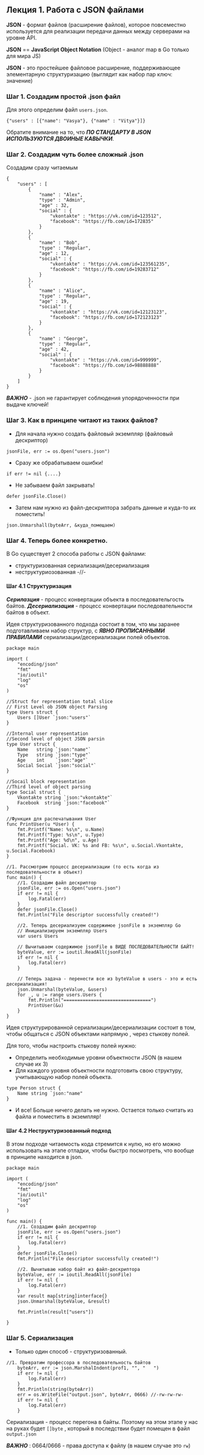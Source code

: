 ## Лекция 1. Работа с JSON файлами

**JSON** - формат файлов (расширение файлов), которое повсеместно используется для реализации передачи данных
между серверами на уровне API.

**JSON** == **JavaScript Object Notation** (Object - аналог map в Go только для мира JS)

**JSON** - это простейшее файловое расширение, поддерживающее элементарную структуризацию (выглядит как набор пар ключ: значение)

### Шаг 1. Создадим простой .json файл
Для этого определим файл ```users.json```.
```
{"users" : [{"name": "Vasya"}, {"name" : "Vitya"}]}
```
Обратите внимание на то, что ***ПО СТАНДАРТУ В JSON ИСПОЛЬЗУЮТСЯ ДВОИНЫЕ КАВЫЧКИ***.

### Шаг 2. Создадим чуть более сложный .json
Создадим сразу читаемым
```
{
    "users" : [
        {
            "name" : "Alex",
            "type" : "Admin",
            "age" : 32,
            "social" : {
                "vkontakte" : "https://vk.com/id=123512",
                "facebook": "https://fb.com/id=172835"
            }
        },
        {
            "name" : "Bob",
            "type" : "Regular",
            "age" : 12,
            "social" : {
                "vkontakte" : "https://vk.com/id=123561235",
                "facebook": "https://fb.com/id=19283712"
            }
        },
        {
            "name" : "Alice",
            "type" : "Regular",
            "age" : 19,
            "social" : {
                "vkontakte" : "https://vk.com/id=12123123",
                "facebook": "https://fb.com/id=172123123"
            }
        },
        {
            "name" : "George",
            "type" : "Regular",
            "age" : 42,
            "social" : {
                "vkontakte" : "https://vk.com/id=999999",
                "facebook": "https://fb.com/id=98888888"
            }
        }
    ]
}
```

***ВАЖНО*** - .json не гарантирует соблюдения упорядоченности при выдаче ключей!


### Шаг 3. Как в принципе читают из таких файлов?
* Для начала нужно создать файловый экземпляр (файловый дескриптор)
```
jsonFile, err := os.Open("users.json")
```
* Сразу же обрабатываем ошибки!
```
if err != nil {....}
```

* Не забываем файл закрывать!
```
defer jsonFile.Close()
```

* Затем нам нужно из файл-дескриптора забрать данные и куда-то их поместить!
```
json.Unmarshall(byteArr, &куда_помещаем)
```

### Шаг 4. Теперь более конкретно.

В Go существует 2 способа работы с JSON файлами:
* структуризованная сериализация/десериализация
* неструктуриозованная -//-


#### Шаг 4.1 Структуризация
***Серилазция*** - процесс конвертации объекта в последовательгость байтов.
***Десериализация*** - процесс конвертации последовательности байтов в объект.

Идея структуризованного подхода состоит в том, что мы заранее подготавливаем набор структур, с ***ЯВНО ПРОПИСАННЫМИ ПРАВИЛАМИ*** сериализации/десериализации полей объектов.

```
package main

import (
	"encoding/json"
	"fmt"
	"io/ioutil"
	"log"
	"os"
)

//Struct for representation total slice
// First Level ob JSON object Parsing
type Users struct {
	Users []User `json:"users"`
}

//Internal user representation
//Second level of object JSON parsin
type User struct {
	Name   string `json:"name"`
	Type   string `json:"type"`
	Age    int    `json:"age"`
	Social Social `json:"social"`
}

//Socail block representation
//Third level of object parsing
type Social struct {
	Vkontakte string `json:"vkontakte"`
	Facebook  string `json:"facebook"`
}

//Функция для распечатывания User
func PrintUser(u *User) {
	fmt.Printf("Name: %s\n", u.Name)
	fmt.Printf("Type: %s\n", u.Type)
	fmt.Printf("Age: %d\n", u.Age)
	fmt.Printf("Social. VK: %s and FB: %s\n", u.Social.Vkontakte, u.Social.Facebook)
}

//1. Рассмотрим процесс десериализации (то есть когда из последовательности в объект)
func main() {
	//1. Создадим файл дескриптор
	jsonFile, err := os.Open("users.json")
	if err != nil {
		log.Fatal(err)
	}
	defer jsonFile.Close()
	fmt.Println("File descriptor successfully created!")

	//2. Теперь десериализуем содержимое jsonFile в экземпляр Go
	// Инициализируем экземпляр Users
	var users Users

	// Вычитываем содержимое jsonFile в ВИДЕ ПОСЛЕДОВАТЕЛЬНОСТИ БАЙТ!
	byteValue, err := ioutil.ReadAll(jsonFile)
	if err != nil {
		log.Fatal(err)
	}

	// Теперь задача - перенести все из byteValue в users - это и есть десериализация!
	json.Unmarshal(byteValue, &users)
	for _, u := range users.Users {
		fmt.Println("================================")
		PrintUser(&u)
	}
}

```

Идея структурированной сериализации/десериализации состоит в том, чтобы общаться с JSON объектами напрямую , через стыкову полей.

Для того, чтобы настроить стыкову полей нужно:
* Определить необходимые уровни объектности JSON (в нашем случае их 3)
* Для каждого уровня объектности подготовить свою структуру, учитывающую набор полей объекта.
```
type Person struct {
    Name string `json:"name"
}
```
* И все! Больше ничего делать не нужно. Остается только считать из файла и поместить в экземпляр!


#### Шаг 4.2 Неструктуризованный подход
В этом подходе читаемость кода стремится к нулю, но его можно использовать на этапе отладки, чтобы быстро
посмотреть, что вообще в принципе находится в json.

```
package main

import (
	"encoding/json"
	"fmt"
	"io/ioutil"
	"log"
	"os"
)

func main() {
	//1. Создадим файл дескриптор
	jsonFile, err := os.Open("users.json")
	if err != nil {
		log.Fatal(err)
	}
	defer jsonFile.Close()
	fmt.Println("File descriptor successfully created!")

	//2. Вычитываю набор байт из файл-дескриптора
	byteValue, err := ioutil.ReadAll(jsonFile)
	if err != nil {
		log.Fatal(err)
	}
	var result map[string]interface{}
	json.Unmarshal(byteValue, &result)

	fmt.Println(result["users"])

}
```


### Шаг 5. Сериализация
* Только один способ - структуризованный.
```
//1. Превратим профессора в последовательность байтов
	byteArr, err := json.MarshalIndent(prof1, "", "   ")
	if err != nil {
		log.Fatal(err)
	}
	fmt.Println(string(byteArr))
	err = os.WriteFile("output.json", byteArr, 0666) //-rw-rw-rw-
	if err != nil {
		log.Fatal(err)
	}
```

Сериализация - процесс перегона в байты. Поэтому на этом этапе у нас на руках будет ```[]byte``` , который в последствии будет помещен в файл ```output.json```

***ВАЖНО*** : 0664/0666 - права доступа к файлу (в нашем случае это ```rw```)